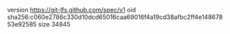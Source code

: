 version https://git-lfs.github.com/spec/v1
oid sha256:c060e2786c330d10dcd65016caa69016f4a19cd38afbc2ff4e14867853e92585
size 34845
